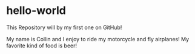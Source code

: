 # hello-world
This Repository will by my first one on GitHub! 

My name is Collin and I enjoy to ride my motorcycle and fly airplanes! 
My favorite kind of food is beer! 

